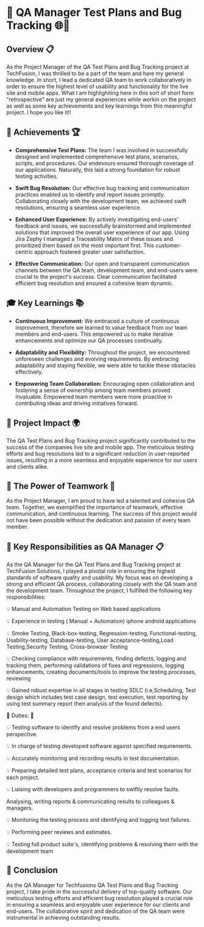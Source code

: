 # 🚀 QA Manager Test Plans and Bug Tracking 🌐🔧

## Overview 📋

As the Project Manager of the QA Test Plans and Bug Tracking project at TechFusion, I was thrilled to be a part of the team and hare my general knowledge. In short, I lead a dedicated QA team to work collaboratively in order to ensure the highest level of usability and functionality for the live site and mobile apps. What I am highlighiting here in this sort of short form "retrospective" are just my general  experiences while workin on the project as well as some key achievements and key learnings from this meaningful project. I hope you like it!!

## 🌟 Achievements 🏆

- **Comprehensive Test Plans:** The team I was involved in successfully designed and implemented comprehensive test plans, scenarios, scripts, and procedures. Our endevours ensured thorough coverage of our applications. Naturally, this laid a strong foundation for robust testing activities. 

- **Swift Bug Resolution:** Our effective bug tracking and communication practices enabled us to identify and report issues promptly. Collaborating closely with the development team, we achieved swift resolutions, ensuring a seamless user experience.

- **Enhanced User Experience:** By actively investigating end-users' feedback and issues, we successfully brainstormed and implemented solutions that improved the overall user experience of our app. Using Jira Zephy I managed a Traceability Matrix of these issues and prioritized them based on the most important first. This customer-centric approach fostered greater user satisfaction.

- **Effective Communication:** Our open and transparent communication channels between the QA team, development team, and end-users were crucial to the project's success. Clear communication facilitated efficient bug resolution and ensured a cohesive team dynamic.

## 🎓 Key Learnings 📚

- **Continuous Improvement:** We embraced a culture of continuous improvement, therefore we learned to value feedback from our team members and end-users. This empowered us to make iterative enhancements and optimize our QA processes continually.

- **Adaptability and Flexibility:** Throughout the project, we encountered unforeseen challenges and evolving requirements. By embracing adaptability and staying flexible, we were able to tackle these obstacles effectively.

- **Empowering Team Collaboration:** Encouraging open collaboration and fostering a sense of ownership among team members proved invaluable. Empowered team members were more proactive in contributing ideas and driving initiatives forward.

## 🚀 Project Impact 🌍

The QA Test Plans and Bug Tracking project significantly contributed to the success of the companies live site and mobile app. The meticulous testing efforts and bug resolutions led to a significant reduction in user-reported issues, resulting in a more seamless and enjoyable experience for our users and clients alike.


## 👥 The Power of Teamwork 🤝

As the Project Manager, I am proud to have led a talented and cohesive QA team. Together, we exemplified the importance of teamwork, effective communication, and continuous learning. The success of this project would not have been possible without the dedication and passion of every team member.
## 🎯 Key Responsibilities as QA Manager 📋

As the QA Manager for the QA Test Plans and Bug Tracking project at TechFusion Solutions, I played a pivotal role in ensuring the highest standards of software quality and usability. My focus was on developing a strong and efficient QA process, collaborating closely with the QA team and the development team. Throughout the project, I fulfilled the following key responsibilities:

💡 Manual and Automation Testing on Web based applications

💡 Experience in testing ( Manual + Automation) iphone android applications

💡  Smoke Testing, Black-box-testing, Regression-testing, Functional-testing, Usability-testing, Database-testing, User acceptance-testing,Load Testing,Security Testing, Cross-browser Testing

💡 Checking compliance with requirements, finding defects, logging and tracking them, performing validations of fixes and regressions, logging enhancements, creating documents/tools to improve the testing processes, reviewing

💡 Gained robust expertise in all stages in testing SDLC (i.e,Scheduling, Test design which includes test case design, test execution, test reporting by using test summary report then analysis of the found defects).

🌟 Duties: 🌟

💡 Testing software to identify and resolve problems from a end users perspective.

💡 In charge of testing developed software against specified requirements.

💡 Accurately monitoring and recording results in test documentation.

💡 Preparing detailed test plans, acceptance criteria and test scenarios for each project.

💡 Liaising with developers and programmers to swiftly resolve faults.

Analysing, writing reports & communicating results to colleagues & managers.

💡 Monitoring the testing process and identifying and logging test failures.

💡 Performing peer reviews and estimates.

💡 Testing full product suite's, identifying problems & resolving them with the development team


## 🤝 Conclusion

As the QA Manager for Techfusions QA Test Plans and Bug Tracking project, I take pride in the successful delivery of top-quality software. Our meticulous testing efforts and efficient bug resolution played a crucial role in ensuring a seamless and enjoyable user experience for our clients and end-users. The collaborative spirit and dedication of the QA team were instrumental in achieving outstanding results.

